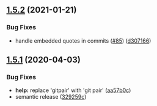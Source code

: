 ## [1.5.2](https://github.com/bdo/gitpair/compare/v1.5.1...v1.5.2) (2021-01-21)

### Bug Fixes

- handle embedded quotes in commits ([#85](https://github.com/bdo/gitpair/issues/85)) ([d307166](https://github.com/bdo/gitpair/commit/d307166112ff32952670450cb09f8c11c3e52e1c))

## [1.5.1](https://github.com/bdo/gitpair/compare/v1.5.0...v1.5.1) (2020-04-03)

### Bug Fixes

- **help:** replace 'gitpair' with 'git pair' ([aa57b0c](https://github.com/bdo/gitpair/commit/aa57b0c0ff540dd980bf7784d06e09087d3654a1))
- semantic release ([329259c](https://github.com/bdo/gitpair/commit/329259ca6cd7ac5dff0cf502e48f6ed000071d3c))
